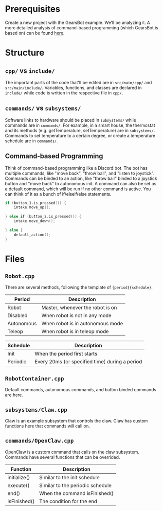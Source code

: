 # Prerequisites

Create a new project with the GearsBot example. We'll be analyzing it. A more detailed analysis of command-based programming (which GearsBot is based on) can be found [here](https://docs.wpilib.org/en/stable/docs/software/commandbased/index.html).

# Structure

## `cpp/` vs `include/`

The important parts of the code that'll be edited are in `src/main/cpp/` and `src/main/include/`. Variables, functions, and classes are declared in `include/` while code is written in the respective file in `cpp/`.

## `commands/` vs `subsystems/`

Software links to hardware should be placed in `subsystems/` while commands are in `commands/`. For example, in a smart house, the thermostat and its methods (e.g. getTemperature, setTemperature) are in `subsystems/`. Commands to set temperature to a certain degree, or create a temperature schedule are in `commands/`.

## Command-based Programming

Think of command-based programming like a Discord bot. The bot has multiple commands, like "move back", "throw ball", and "listen to joystick". Commands can be binded to an action, like "throw ball" binded to a joystick button and "move back" to autonomous init. A command can also be set as a default command, which will be run if no other command is active. You can think of it as a bunch of if/elseif/else statements.

```c++
if (button_1.is_pressed()) {
    intake.move_up();
    
} else if (button_2.is_pressed()) {
    intake.move_down();
    
} else {
    default_action();
}
```

# Files

## `Robot.cpp`

There are several methods, following the template of `{period}{schedule}`.

| Period     | Description                      |
|------------|----------------------------------|
| Robot      | Master, whenever the robot is on |
| Disabled   | When robot is not in any mode    |
| Autonomous | When robot is in autonomous mode |
| Teleop     | When robot is in teleop mode     |

| Schedule | Description                                    |
|----------|------------------------------------------------|
| Init     | When the period first starts                   |
| Periodic | Every 20ms (or specified time) during a period |

## `RobotContainer.cpp`

Default commands, autonomous commands, and button binded commands are here.

## `subsystems/Claw.cpp`

Claw is an example subsystem that controls the claw. Claw has custom functions here that commands will call on.

## `commands/OpenClaw.cpp`

OpenClaw is a custom command that calls on the claw subsystem. Commands have several functions that can be overrided.

| Function     | Description                      |
|--------------|----------------------------------|
| initialize() | Similar to the init schedule     |
| execute()    | Similar to the periodic schedule |
| end()        | When the command isFinished()    |
| isFinished() | The condition for the end        |

